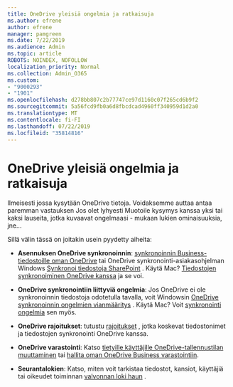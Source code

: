 ```yaml
---
title: OneDrive yleisiä ongelmia ja ratkaisuja
ms.author: efrene
author: efrene
manager: pamgreen
ms.date: 7/22/2019
ms.audience: Admin
ms.topic: article
ROBOTS: NOINDEX, NOFOLLOW
localization_priority: Normal
ms.collection: Admin_O365
ms.custom:
- "9000293"
- "1901"
ms.openlocfilehash: d278bb807c2b77747ce97d1160c07f265cd6b9f2
ms.sourcegitcommit: 5a56fcd9fb0a6d8fbcdcad4960ff340959d1d2a0
ms.translationtype: MT
ms.contentlocale: fi-FI
ms.lasthandoff: 07/22/2019
ms.locfileid: "35814816"
---
```

# <a name="onedrive-common-issues-and-resolutions"></a>OneDrive yleisiä ongelmia ja ratkaisuja

Ilmeisesti jossa kysytään OneDrive tietoja. Voidaksemme auttaa antaa paremman vastauksen Jos olet lyhyesti Muotoile kysymys kanssa yksi tai kaksi lauseita, jotka kuvaavat ongelmaasi - mukaan lukien ominaisuuksia, jne...  

Sillä välin tässä on joitakin usein pyydetty aiheita:

- **Asennuksen OneDrive synkronoinnin**: [synkronoinnin Business-tiedostoille oman OneDrive](https://go.microsoft.com/fwlink/?linkid=533375) tai OneDrive synkronointi-asiakasohjelman Windows [Synkronoi tiedostoja SharePoint](https://go.microsoft.com/fwlink/?linkid=871666) .  Käytä Mac? [Tiedostojen synkronoiminen OneDrive kanssa](https://support.office.com/article/Sync-files-with-the-OneDrive-sync-client-on-Mac-OS-X-d11b9f29-00bb-4172-be39-997da46f913f) ja se voi.

- **OneDrive synkronointiin liittyviä ongelmia**: Jos OneDrive ei ole synkronoinnin tiedostoja odotetulla tavalla, voit Windowsin [OneDrive synkronoinnin ongelmien vianmääritys](https://go.microsoft.com/fwlink/?linkid=866431) . Käytä Mac? Voit [synkronointi ongelmia](https://support.office.com/article/fix-onedrive-sync-problems-on-a-mac-af3012d7-13ec-4ac9-bbb1-ebcd2a0cd756?ui=en-US&rs=en-US&ad=US) sen myös.
- **OneDrive rajoitukset**: tutustu [rajoitukset](https://support.office.com/article/Invalid-file-names-and-file-types-in-OneDrive-OneDrive-for-Business-and-SharePoint-64883a5d-228e-48f5-b3d2-eb39e07630fa) , jotka koskevat tiedostonimet ja tiedostojen synkronointi OneDrive kanssa.
- **OneDrive varastointi**: Katso [tietyille käyttäjille OneDrive-tallennustilan muuttaminen](https://docs.microsoft.com/onedrive/change-user-storage) tai [hallita oman OneDrive Business varastointiin](https://support.office.com/article/Manage-your-OneDrive-for-Business-storage-31519161-059C-4764-B6F8-F5CD29F7FE68).
- **Seurantalokien**: Katso, miten voit tarkistaa tiedostot, kansiot, käyttäjiä tai oikeudet toiminnan [valvonnan loki haun](https://docs.microsoft.com/office365/securitycompliance/search-the-audit-log-in-security-and-compliance#search-the-audit-log) . 
